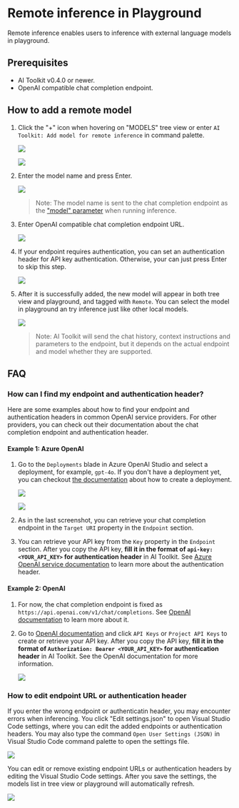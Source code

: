 # Remote inference in Playground

Remote inference enables users to inference with external language models in playground.

## Prerequisites

- AI Toolkit v0.4.0 or newer.
- OpenAI compatible chat completion endpoint.

## How to add a remote model

1. Click the "+" icon when hovering on "MODELS" tree view or enter `AI Toolkit: Add model for remote inference` in command palette.

    ![](./Images/playground-remote-inference/0-entrypoint-treeview.png)

    ![](./Images/playground-remote-inference/1-entrypoint-command.png)

2. Enter the model name and press Enter.

    ![](./Images/playground-remote-inference/2-model-name.png)

    > Note: The model name is sent to the chat completion endpoint as the ["model" parameter](https://platform.openai.com/docs/api-reference/chat/create#chat-create-model) when running inference.

3. Enter OpenAI compatible chat completion endpoint URL.

    ![](./Images/playground-remote-inference/3-endpoint.png)

4. If your endpoint requires authentication, you can set an authentication header for API key authentication. Otherwise, your can just press Enter to skip this step.

    ![](./Images/playground-remote-inference/4-auth-header.png)

5. After it is successfully added, the new model will appear in both tree view and playground, and tagged with `Remote`. You can select the model in playground an try inference just like other local models.

    ![](./Images/playground-remote-inference/5-inference.png)

    > Note: AI Toolkit will send the chat history, context instructions and parameters to the endpoint, but it depends on the actual endpoint and model whether they are supported.

## FAQ

### How can I find my endpoint and authentication header?

Here are some examples about how to find your endpoint and authentication headers in common OpenAI service providers. For other providers, you can check out their documentation about the chat completion endpoint and authentication header.

#### Example 1: Azure OpenAI

1. Go to the `Deployments` blade in Azure OpenAI Studio and select a deployment, for example, `gpt-4o`. If you don't have a deployment yet, you can checkout [the documentation](https://learn.microsoft.com/en-us/azure/ai-services/openai/how-to/create-resource?pivots=web-portal) about how to create a deployment.

    ![](./Images/playground-remote-inference/6-aoai-deployments.png)

    ![](./Images/playground-remote-inference/7-aoai-model.png)

2. As in the last screenshot, you can retrieve your chat completion endpoint in the `Target URI` property in the `Endpoint` section.
 
3. You can retrieve your API key from the `Key` property in the `Endpoint` section. After you copy the API key, **fill it in the format of `api-key: <YOUR_API_KEY>` for authentication header** in AI Toolkit. See [Azure OpenAI service documentation](https://learn.microsoft.com/en-us/azure/ai-services/openai/reference#request-header-2) to learn more about the authentication header.

#### Example 2: OpenAI

1. For now, the chat completion endpoint is fixed as `https://api.openai.com/v1/chat/completions`. See [OpenAI documentation](https://platform.openai.com/docs/api-reference/chat/create) to learn more about it.

2. Go to [OpenAI documentation](https://platform.openai.com/docs/api-reference/authentication) and click `API Keys` or `Project API Keys` to create or retrieve your API key. After you copy the API key, **fill it in the format of `Authorization: Bearer <YOUR_API_KEY>` for authentication header** in AI Toolkit. See the OpenAI documentation for more information.

    ![](./Images/playground-remote-inference/8-openai-key.png)

### How to edit endpoint URL or authentication header

If you enter the wrong endpoint or authenticatin header, you may encounter errors when inferencing. You click "Edit settings.json" to open Visual Studio Code settings, where you can edit the added endpoints or authentication headers. You may also type the command `Open User Settings (JSON)` in Visual Studio Code command palette to open the settings file.

![](./Images/playground-remote-inference/9-edit.png)

You can edit or remove existing endpoint URLs or authentication headers by editing the Visual Studio Code settings. After you save the settings, the models list in tree view or playground will automatically refresh.

![](./Images/playground-remote-inference/10-edit-settings.png)